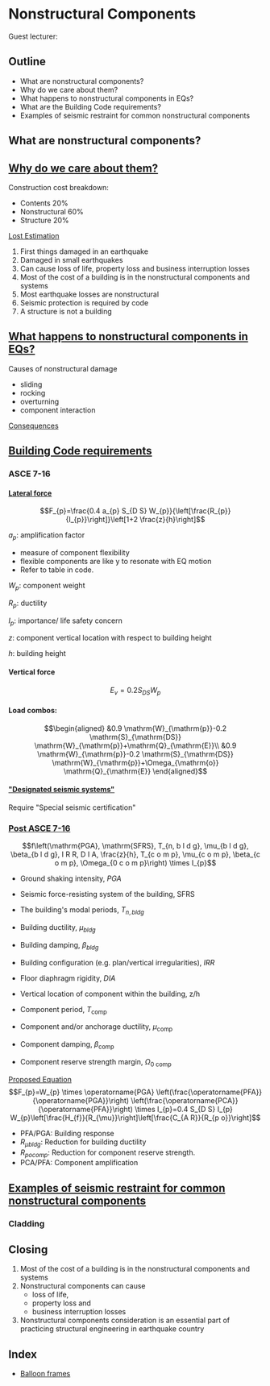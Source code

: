 # Nonstructural Components

Guest lecturer: 

## Outline

- What are nonstructural components?
- Why do we care about them?
- What happens to nonstructural components in EQs?
- What are the Building Code requirements?
- Examples of seismic restraint for common nonstructural components


## What are nonstructural components?


## [Why do we care about them?](00:14:49)

Construction cost breakdown:

- Contents $20 \%$
- Nonstructural $60 \%$
- Structure $20\%$

[Lost Estimation](00:16:42)

1. First things damaged in an earthquake
2. Damaged in small earthquakes
3. Can cause loss of life, property loss and business interruption losses
4. Most of the cost of a building is in the nonstructural components and systems
5. Most earthquake losses are nonstructural
6. Seismic protection is required by code
7. A structure is not a building

## [What happens to nonstructural components in EQs?](00:19:20)

Causes of nonstructural damage
- sliding
- rocking
- overturning
- component interaction

[Consequences](00:22:22)

## [Building Code requirements](00:27:00)

### ASCE 7-16

#### [Lateral force](30:31)

$$F_{p}=\frac{0.4 a_{p} S_{D S} W_{p}}{\left[\frac{R_{p}}{I_{p}}\right]}\left[1+2 \frac{z}{h}\right]$$

$a_p$: amplification factor

- measure of component flexibility
- flexible components are like y to resonate with EQ motion
- Refer to table in code.

$W_p$: component weight

$R_p$: ductility

$I_p$: importance/ life safety concern

$z$: component vertical location with respect to building height

$h$: building height

#### Vertical force

$$E_{v}=0.2 S_{D S} W_{p}$$

#### Load combos:

$$\begin{aligned}
&0.9 \mathrm{W}_{\mathrm{p}}-0.2 \mathrm{S}_{\mathrm{DS}} \mathrm{W}_{\mathrm{p}}+\mathrm{Q}_{\mathrm{E}}\\
&0.9 \mathrm{W}_{\mathrm{p}}-0.2 \mathrm{S}_{\mathrm{DS}} \mathrm{W}_{\mathrm{p}}+\Omega_{\mathrm{o}} \mathrm{Q}_{\mathrm{E}}
\end{aligned}$$

#### ["Designated seismic systems"](41:55)

Require "Special seismic certification"

### [Post ASCE 7-16](00:46:32)

$$f\left(\mathrm{PGA}, \mathrm{SFRS}, T_{n, b l d g}, \mu_{b l d g}, \beta_{b l d g}, I R R, D I A, \frac{z}{h}, T_{c o m p}, \mu_{c o m p}, \beta_{c o m p}, \Omega_{0 c o m p}\right) \times I_{p}$$

- Ground shaking intensity, $P G A$
- Seismic force-resisting system of the building, SFRS
- The building's modal periods, $T_{n, b l d g}$
- Building ductility, $\mu_{b l d g}$
- Building damping, $\beta_{b l d g}$
- Building configuration (e.g. plan/vertical irregularities), $I R R$

- Floor diaphragm rigidity, $D I A$
- Vertical location of component within the building, z/h 
- Component period, $T_{\text {comp }}$ 
- Component and/or anchorage ductility, $\mu_{\text {comp }}$ 
- Component damping, $\beta_{\text {comp }}$
- Component reserve strength margin, $\Omega_{0 \text { comp }}$

[Proposed Equation](00:51:25)
$$F_{p}=W_{p} \times \operatorname{PGA} \left(\frac{\operatorname{PFA}}{\operatorname{PGA}}\right) \left(\frac{\operatorname{PCA}}{\operatorname{PFA}}\right) \times I_{p}=0.4 S_{D S} I_{p} W_{p}\left[\frac{H_{f}}{R_{\mu}}\right]\left[\frac{C_{A R}}{R_{p o}}\right]$$

- PFA/PGA: Building response
- $R_{\mu bldg}$: Reduction for building ductility
- $R_{pocomp}$: Reduction for component reserve strength.
- PCA/PFA: Component amplification

## [Examples of seismic restraint for common nonstructural components](1:05:27)

### Cladding

## Closing

1. Most of the cost of a building is in the nonstructural components and systems
2. Nonstructural components can cause 
   - loss of life, 
   - property loss and 
   - business interruption losses
3. Nonstructural components consideration is an essential part of practicing structural engineering in earthquake country

## Index

- [Balloon frames](1:25:06)